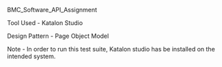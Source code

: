 BMC_Software_API_Assignment

Tool Used - Katalon Studio

Design Pattern - Page Object Model

Note - In order to run this test suite, Katalon studio has be installed on the intended system.
